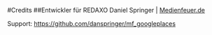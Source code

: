 #Credits
##Entwickler für REDAXO
Daniel Springer | <a href="https://www.medienfeuer.de" target="_blank">Medienfeuer.de</a>

Support: https://github.com/danspringer/mf_googleplaces